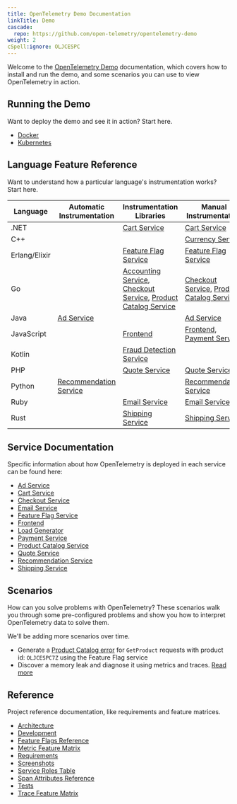 ```yaml
---
title: OpenTelemetry Demo Documentation
linkTitle: Demo
cascade:
  repo: https://github.com/open-telemetry/opentelemetry-demo
weight: 2
cSpell:ignore: OLJCESPC
---
```


Welcome to the [OpenTelemetry Demo](/ecosystem/demo/) documentation, which
covers how to install and run the demo, and some scenarios you can use to view
OpenTelemetry in action.

## Running the Demo

Want to deploy the demo and see it in action? Start here.

- [Docker](docker-deployment/)
- [Kubernetes](kubernetes-deployment/)

## Language Feature Reference

Want to understand how a particular language's instrumentation works? Start
here.

| Language      | Automatic Instrumentation                          | Instrumentation Libraries                                                                                                                | Manual Instrumentation                                                                       |
| ------------- | -------------------------------------------------- | ---------------------------------------------------------------------------------------------------------------------------------------- | -------------------------------------------------------------------------------------------- |
| .NET          |                                                    | [Cart Service](services/cart/)                                                                                                           | [Cart Service](services/cart/)                                                               |
| C++           |                                                    |                                                                                                                                          | [Currency Service](services/currency/)                                                       |
| Erlang/Elixir |                                                    | [Feature Flag Service](services/feature-flag/)                                                                                           | [Feature Flag Service](services/feature-flag/)                                               |
| Go            |                                                    | [Accounting Service](services/accounting/), [Checkout Service](services/checkout/), [Product Catalog Service](services/product-catalog/) | [Checkout Service](services/checkout/), [Product Catalog Service](services/product-catalog/) |
| Java          | [Ad Service](services/ad/)                         |                                                                                                                                          | [Ad Service](services/ad/)                                                                   |
| JavaScript    |                                                    | [Frontend](services/frontend/)                                                                                                           | [Frontend](services/frontend/), [Payment Service](services/payment/)                         |
| Kotlin        |                                                    | [Fraud Detection Service](services/fraud-detection/)                                                                                     |                                                                                              |
| PHP           |                                                    | [Quote Service](services/quote/)                                                                                                         | [Quote Service](services/quote/)                                                             |
| Python        | [Recommendation Service](services/recommendation/) |                                                                                                                                          | [Recommendation Service](services/recommendation/)                                           |
| Ruby          |                                                    | [Email Service](services/email/)                                                                                                         | [Email Service](services/email/)                                                             |
| Rust          |                                                    | [Shipping Service](services/shipping/)                                                                                                   | [Shipping Service](services/shipping/)                                                       |

## Service Documentation

Specific information about how OpenTelemetry is deployed in each service can be
found here:

- [Ad Service](services/ad/)
- [Cart Service](services/cart/)
- [Checkout Service](services/checkout/)
- [Email Service](services/email/)
- [Feature Flag Service](services/feature-flag/)
- [Frontend](services/frontend/)
- [Load Generator](services/load-generator/)
- [Payment Service](services/payment/)
- [Product Catalog Service](services/product-catalog/)
- [Quote Service](services/quote/)
- [Recommendation Service](services/recommendation/)
- [Shipping Service](services/shipping/)

## Scenarios

How can you solve problems with OpenTelemetry? These scenarios walk you through
some pre-configured problems and show you how to interpret OpenTelemetry data to
solve them.

We'll be adding more scenarios over time.

- Generate a [Product Catalog error](feature-flags) for `GetProduct` requests
  with product id: `OLJCESPC7Z` using the Feature Flag service
- Discover a memory leak and diagnose it using metrics and traces.
  [Read more](scenarios/recommendation-cache/)

## Reference

Project reference documentation, like requirements and feature matrices.

- [Architecture](architecture/)
- [Development](development/)
- [Feature Flags Reference](feature-flags/)
- [Metric Feature Matrix](telemetry-features/metric-coverage/)
- [Requirements](./requirements/)
- [Screenshots](screenshots/)
- [Service Roles Table](service-table/)
- [Span Attributes Reference](telemetry-features/manual-span-attributes/)
- [Tests](tests/)
- [Trace Feature Matrix](telemetry-features/trace-coverage/)
